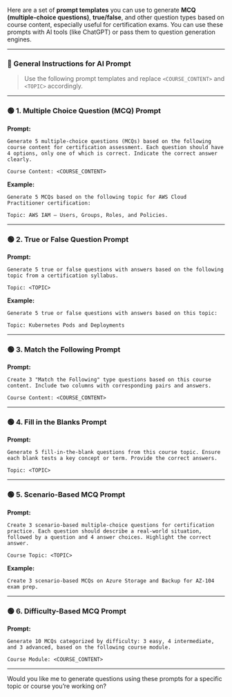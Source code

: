 Here are a set of **prompt templates** you can use to generate **MCQ (multiple-choice questions)**, **true/false**, and other question types based on course content, especially useful for certification exams. You can use these prompts with AI tools (like ChatGPT) or pass them to question generation engines.

---

### 🔹 General Instructions for AI Prompt

> Use the following prompt templates and replace `<COURSE_CONTENT>` and `<TOPIC>` accordingly.

---

### 🟢 1. **Multiple Choice Question (MCQ)** Prompt

**Prompt:**

```
Generate 5 multiple-choice questions (MCQs) based on the following course content for certification assessment. Each question should have 4 options, only one of which is correct. Indicate the correct answer clearly.

Course Content: <COURSE_CONTENT>
```

**Example:**

```
Generate 5 MCQs based on the following topic for AWS Cloud Practitioner certification:

Topic: AWS IAM – Users, Groups, Roles, and Policies.
```

---

### 🟢 2. **True or False Question** Prompt

**Prompt:**

```
Generate 5 true or false questions with answers based on the following topic from a certification syllabus.

Topic: <TOPIC>
```

**Example:**

```
Generate 5 true or false questions with answers based on this topic:

Topic: Kubernetes Pods and Deployments
```

---

### 🟢 3. **Match the Following** Prompt

**Prompt:**

```
Create 3 "Match the Following" type questions based on this course content. Include two columns with corresponding pairs and answers.

Course Content: <COURSE_CONTENT>
```

---

### 🟢 4. **Fill in the Blanks** Prompt

**Prompt:**

```
Generate 5 fill-in-the-blank questions from this course topic. Ensure each blank tests a key concept or term. Provide the correct answers.

Topic: <TOPIC>
```

---

### 🟢 5. **Scenario-Based MCQ Prompt**

**Prompt:**

```
Create 3 scenario-based multiple-choice questions for certification practice. Each question should describe a real-world situation, followed by a question and 4 answer choices. Highlight the correct answer.

Course Topic: <TOPIC>
```

**Example:**

```
Create 3 scenario-based MCQs on Azure Storage and Backup for AZ-104 exam prep.
```

---

### 🟢 6. **Difficulty-Based MCQ Prompt**

**Prompt:**

```
Generate 10 MCQs categorized by difficulty: 3 easy, 4 intermediate, and 3 advanced, based on the following course module.

Course Module: <COURSE_CONTENT>
```

---

Would you like me to generate questions using these prompts for a specific topic or course you’re working on?
